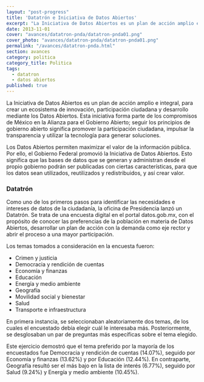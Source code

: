```yaml
---
layout: "post-progress"
title: 'Datatrón e Iniciativa de Datos Abiertos'
excerpt: "La Iniciativa de Datos Abiertos es un plan de acción amplio e integral, para crear un ecosistema de innovación, participación ciudadana y desarrollo mediante los Datos Abiertos. Como uno de los primeros pasos para identificar las necesidades e intereses de datos de la ciudadanía, la oficina de Presidencia lanzó un Datatrón."
date: 2013-11-01
cover: "avances/datatron-pnda/datatron-pnda01.png"
cover_photo: "avances/datatron-pnda/datatron-pnda01.png"
permalink: "/avances/datatron-pnda.html"
section: avances
category: politica
category_title: Politica
tags: 
  - datatron
  - datos abiertos
published: true
---
```


La Iniciativa de Datos Abiertos es un plan de acción amplio e integral, para crear un ecosistema de innovación, participación ciudadana y desarrollo mediante los Datos Abiertos. Esta iniciativa forma parte de los compromisos de México en la Alianza para el Gobierno Abierto; seguir los principios de gobierno abierto significa promover la participación ciudadana, impulsar la transparencia y utilizar la tecnología para generar soluciones.

Los Datos Abiertos permiten maximizar el valor de la información pública. Por ello, el Gobierno Federal promovió la Iniciativa de Datos Abiertos. Esto significa que las bases de datos que se generan y administran desde el propio gobierno podrán ser publicadas con ciertas características, para que los datos sean utilizados, reutilizados y redistribuidos, y así crear valor.

### Datatrón

Como uno de los primeros pasos para identificar las necesidades e intereses de datos de la ciudadanía, la oficina de Presidencia lanzó un Datatrón. Se trata de una encuesta digital en el portal datos.gob.mx, con el propósito de conocer las preferencias de la población en materia de Datos Abiertos, desarrollar un plan de acción con la demanda como eje rector y abrir el proceso a una mayor participación. 

Los temas tomados a consideración en la encuesta fueron:

* Crimen y justicia
* Democracia y rendición de cuentas
* Economía y finanzas
* Educación
* Energía y medio ambiente
* Geografía
* Movilidad social y bienestar
* Salud
* Transporte e infraestructura

En primera instancia, se seleccionaban aleatoriamente dos temas, de los cuales el encuestado debía elegir cuál le interesaba más. Posteriormente, se desglosaban un par de preguntas más específicas sobre el tema elegido. 

Este ejercicio demostró que el tema preferido por la mayoría de los encuestados fue Democracia y rendición de cuentas (14.07%), seguido por Economía y finanzas (13.62%) y por Educación (12.44%). En contraparte, Geografía resultó ser el más bajo en la lista de interés (6.77%), seguido por Salud (9.24%) y Energía y medio ambiente (10.45%).
 
